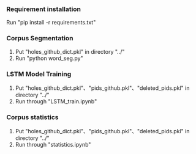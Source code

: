 ### Requirement installation

Run "pip install -r requirements.txt"



### Corpus Segmentation

1. Put "holes_github_dict.pkl" in directory "../"
2. Run "python word_seg.py"



### LSTM Model Training

1. Put "holes_github_dict.pkl"、"pids_github.pkl"、"deleted_pids.pkl" in directory "../"
2. Run through "LSTM_train.ipynb"



### Corpus statistics

1. Put "holes_github_dict.pkl"、"pids_github.pkl"、"deleted_pids.pkl" in directory "../"
2. Run through "statistics.ipynb"